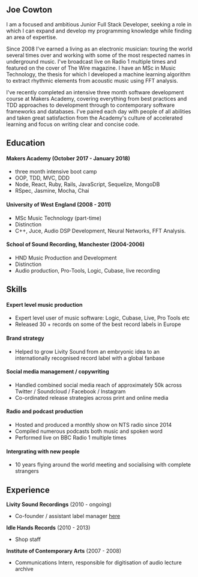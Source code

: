 ## Joe Cowton

I am a focused and ambitious Junior Full Stack Developer, seeking a role in which I can expand and develop my programming knowledge while finding an area of expertise.

Since 2008 I’ve earned a living as an electronic musician: touring the world several times over and working with some of the most respected names in underground music. I've broadcast live on Radio 1 multiple times and featured on the cover of The Wire magazine. I have an MSc in Music Technology, the thesis for which I developed a machine learning algorithm to extract rhythmic elements from acoustic music using FFT analysis.

I've recently completed an intensive three month software development course at Makers Academy, covering everything from best practices and TDD approaches to development through to contemporary software frameworks and databases. I've paired each day with people of all abilities and taken great satisfaction from the Academy's culture of accelerated learning and focus on writing clear and concise code.

## Education

#### Makers Academy (October 2017 - January 2018)

- three month intensive boot camp
- OOP, TDD, MVC, DDD
- Node, React, Ruby, Rails, JavaScript, Sequelize, MongoDB
- RSpec, Jasmine, Mocha, Chai

#### University of West England (2008 - 2011)

- MSc Music Technology (part-time)
- Distinction
- C++, Juce, Audio DSP Development, Neural Networks, FFT Analysis.

#### School of Sound Recording, Manchester (2004-2006)

- HND Music Production and Development
- Distinction
- Audio production, Pro-Tools, Logic, Cubase, live recording

## Skills

#### Expert level music production

- Expert level user of music software: Logic, Cubase, Live, Pro Tools etc
- Released 30 + records on some of the best record labels in Europe

#### Brand strategy

- Helped to grow Livity Sound from an embryonic idea to an internationally recognised record label with a global fanbase

#### Social media management / copywriting

- Handled combined social media reach of approximately 50k across Twitter / Soundcloud / Facebook / Instagram
- Co-ordinated release strategies across print and online media

#### Radio and podcast production

- Hosted and produced a monthly show on NTS radio since 2014
- Compiled numerous podcasts both music and spoken word
- Performed live on BBC Radio 1 multiple times

#### Intergrating with new people

- 10 years flying around the world meeting and socialising with complete strangers 

## Experience

**Livity Sound Recordings** (2010 - ongoing)    

- Co-founder / assistant label manager [here](www.idlehands.com)

**Idle Hands Records** (2010 - 2013)   

- Shop staff 

**Institute of Contemporary Arts** (2007 - 2008)

- Communications Intern, responsible for digitisation of audio lecture archive
